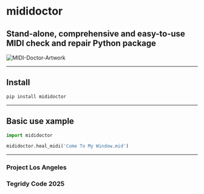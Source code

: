 # mididoctor
## Stand-alone, comprehensive and easy-to-use MIDI check and repair Python package

![MIDI-Doctor-Artwork](https://github.com/user-attachments/assets/a8532b66-6b8a-4d17-86a2-d300165e5be2)

***

## Install

```sh
pip install mididoctor
```

***

## Basic use xample

```python
import mididoctor

mididoctor.heal_midi('Come To My Window.mid')
```

***

### Project Los Angeles
### Tegridy Code 2025

